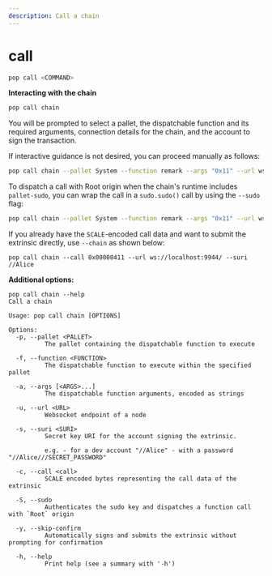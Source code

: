 ```yaml
---
description: Call a chain
---
```


# call

```bash
pop call <COMMAND>
```

**Interacting with the chain**

```bash
pop call chain
```

You will be prompted to select a pallet, the dispatchable function and its required arguments, connection details for the chain, and the account to sign the transaction.

If interactive guidance is not desired, you can proceed manually as follows:

```bash
pop call chain --pallet System --function remark --args "0x11" --url ws://localhost:9944/ --suri //Alice --skip-confirm
```

To dispatch a call with Root origin when the chain's runtime includes `pallet-sudo`, you can wrap the call in a `sudo.sudo()` call by using the `--sudo` flag:

```bash
pop call chain --pallet System --function remark --args "0x11" --url ws://localhost:9944/ --suri //Alice --sudo
```

If you already have the `SCALE`-encoded call data and want to submit the extrinsic directly, use `--chain` as shown below:

```shell
pop call chain --call 0x00000411 --url ws://localhost:9944/ --suri //Alice
```

**Additional options:**

```
pop call chain --help                                                     
Call a chain

Usage: pop call chain [OPTIONS]

Options:
  -p, --pallet <PALLET>
          The pallet containing the dispatchable function to execute

  -f, --function <FUNCTION>
          The dispatchable function to execute within the specified pallet

  -a, --args [<ARGS>...]
          The dispatchable function arguments, encoded as strings

  -u, --url <URL>
          Websocket endpoint of a node

  -s, --suri <SURI>
          Secret key URI for the account signing the extrinsic.
          
          e.g. - for a dev account "//Alice" - with a password "//Alice///SECRET_PASSWORD"

  -c, --call <call>
          SCALE encoded bytes representing the call data of the extrinsic

  -S, --sudo
          Authenticates the sudo key and dispatches a function call with `Root` origin

  -y, --skip-confirm
          Automatically signs and submits the extrinsic without prompting for confirmation

  -h, --help
          Print help (see a summary with '-h')
```
